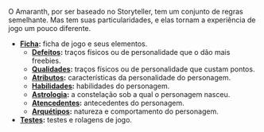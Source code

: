<!-- TITLE: Regras -->
<!-- SUBTITLE: Regras gerais do sistema -->

O Amaranth, por ser baseado no Storyteller, tem um conjunto de regras semelhante. Mas tem suas particularidades, e elas tornam a experiência de jogo um pouco diferente.

- **[Ficha](/regras/ficha):** ficha de jogo e seus elementos.
	- **[Defeitos](/regras/ficha/defeitos):** traços físicos ou de personalidade que o dão mais freebies.
	- **[Qualidades](/regras/ficha/qualidades):** traços físicos ou de personalidade que custam pontos.
	- **[Atributos](/regras/ficha/atributos):** características da personalidade do personagem.
	- **[Habilidades](/regras/ficha/habilidades):** habilidades do personagem.
	- **[Astrologia](/regras/ficha/astrologia):** a constelação sob a qual o personagem nasceu.
	- **[Atencedentes](/regras/ficha/antecedentes):** antecedentes do personagem.
	- **[Arquétipos](/regras/ficha/arquetipos):** natureza e comportamento do personagem.
- **[Testes](/regras/testes):** testes e rolagens de jogo.